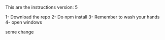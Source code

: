 This are the instructions
version: 5

1- Download the repo
2- Do npm install
3- Remember to wash your hands
4- open windows

some change